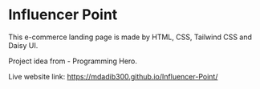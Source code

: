 # Influencer Point

This e-commerce landing page is made by HTML, CSS, Tailwind CSS and Daisy UI.

Project idea from - Programming Hero.

Live website link: https://mdadib300.github.io/Influencer-Point/
